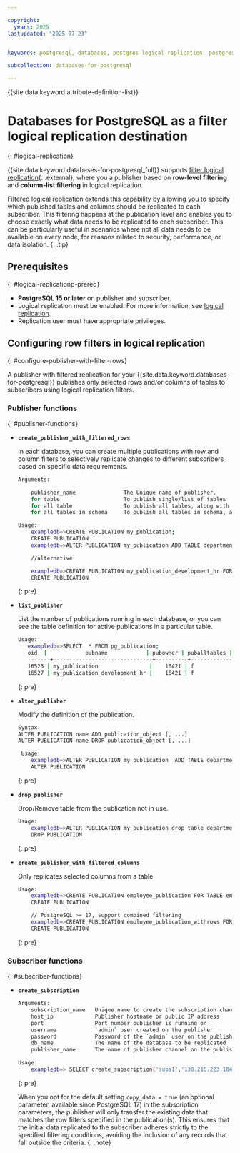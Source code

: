 ```yaml
---

copyright:
  years: 2025
lastupdated: "2025-07-23"


keywords: postgresql, databases, postgres logical replication, postgresql logical replication

subcollection: databases-for-postgresql

---
```


{{site.data.keyword.attribute-definition-list}}


# Databases for PostgreSQL as a filter logical replication destination
{: #logical-replication}

{{site.data.keyword.databases-for-postgresql_full}} supports [filter logical replication](https://www.postgresql.org/docs/15/logical-replication-row-filter.html){: .external}, where you a publisher based on  **row-level filtering** and **column-list filtering** in logical replication.

Filtered logical replication extends this capability by allowing you to specify which published tables and columns should be replicated to each subscriber. This filtering happens at the publication level and enables you to choose exactly what data needs to be replicated to each subscriber. This can be particularly useful in scenarios where not all data needs to be available on every node, for reasons related to security, performance, or data isolation.
{: .tip}

## Prerequisites
{: #logical-replicationp-prereq}

- **PostgreSQL 15 or later** on publisher and subscriber.
- Logical replication must be enabled. For more information, see [logical replication](/docs/databases-for-postgresql?topic=databases-for-postgresql-logical-replication).
- Replication user must have appropriate privileges.

## Configuring row filters in logical replication
{: #configure-publisher-with-filter-rows}

A publisher with filtered replication for your {{site.data.keyword.databases-for-postgresql}} publishes only selected rows and/or columns of tables to subscribers using logical replication filters.

### Publisher functions
{: #publisher-functions}

- **`create_publisher_with_filtered_rows`**

    In each database, you can create multiple publications with row and column filters to selectively replicate changes to different subscribers based on specific data requirements.

    ```sh
    Arguments:
    
        publisher_name               The Unique name of publisher.
        for table                    To publish single/list of tables
        for all table                To publish all tables, along with future tables.
        for all tables in schema     To publish all tables in schema, along wth future tables.
    
    Usage:
        exampledb=>CREATE PUBLICATION my_publication;
        CREATE PUBLICATION
        exampledb=>ALTER PUBLICATION my_publication ADD TABLE department_employee WHERE (department_id = 'development');
    
        //alternative
    
        exampledb=>CREATE PUBLICATION my_publication_development_hr FOR TABLE department_employee WHERE (department_id = 'development' or  department_id='hr');
        CREATE PUBLICATION
    
    ```
    {: pre}

- **`list_publisher`**

     List the number of publications running in each database, or you can see the table definition for active publications in a particular table.
    
     ```sh
     Usage:
        exampledb=>SELECT  * FROM pg_publication;
        oid  |            pubname            | pubowner | puballtables | pubinsert | pubupdate | pubdelete | pubtruncate | pubviaroot
        -------+-------------------------------+----------+--------------+-----------+-----------+-----------+-------------+------------
        16525 | my_publication                |    16421 | f            | t         | t         | t         | t           | f
        16527 | my_publication_development_hr |    16421 | f            | t         | t         | t         | t           | f
    ```
    {: pre}

- **`alter_publisher`**

    Modify the definition of the publication.
    
    ```sh
    Syntax:
    ALTER PUBLICATION name ADD publication_object [, ...]
    ALTER PUBLICATION name DROP publication_object [, ...]
    
     Usage:
        exampledb=>ALTER PUBLICATION my_publication  ADD TABLE department  WHERE (dept_name = 'hr');
        ALTER PUBLICATION
    ```
    {: pre}

- **`drop_publisher`**

    Drop/Remove table from the publication not in use.
    
    ```sh
    Usage:
        exampledb=>ALTER PUBLICATION my_publication drop table department;
        DROP PUBLICATION
    ```
    {: pre}


- **`create_publisher_with_filtered_columns`**

    Only replicates selected columns from a table.
    
    ```sh
    Usage:
        exampledb=>CREATE PUBLICATION employee_publication FOR TABLE employee (id, first_name, last_name);
        CREATE PUBLICATION
    
        // PostgreSQL >= 17, support combined filtering
        exampledb=>CREATE PUBLICATION employee_publication_withrows FOR TABLE employee (id, first_name, last_name)  WHERE (department = 'HR');
        CREATE PUBLICATION
    ```
    {: pre}


### Subscriber functions
{: #subscriber-functions}

- **`create_subscription`**

    ```sh
    Arguments:
        subscription_name   Unique name to create the subscription channel with
        host_ip             Publisher hostname or public IP address
        port                Port number publisher is running on
        username            `admin` user created on the publisher
        password            Password of the `admin` user on the publisher
        db_name             The name of the database to be replicated
        publisher_name      The name of publisher channel on the publisher
    
    Usage:
        exampledb=> SELECT create_subscription('subs1','130.215.223.184','5432','password','admin','exampledb','my_publication');
    ```
    {: pre}
  
     When you opt for the default setting `copy_data = true` (an optional parameter, available since PostgreSQL 17) in the subscription parameters, the publisher will only transfer the existing data that matches the row filters specified in the publication(s). This ensures that the initial data replicated to the subscriber adheres strictly to the specified filtering conditions, avoiding the inclusion of any records that fall outside the criteria.
{: .note}
